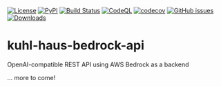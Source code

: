 <!-- These are examples of badges you might want to add to your README:
   please update the URLs accordingly 

[![ReadTheDocs](https://readthedocs.org/projects/kuhl-haus-bedrock-api/badge/?version=latest)](https://kuhl-haus-bedrock-api.readthedocs.io/en/stable/)
[![Conda-Forge](https://img.shields.io/conda/vn/conda-forge/kuhl-haus-bedrock-api.svg)](https://anaconda.org/conda-forge/kuhl-haus-bedrock-api)
-->


[![License](https://img.shields.io/github/license/kuhl-haus/kuhl-haus-bedrock-api)](https://github.com/kuhl-haus/kuhl-haus-bedrock-api/blob/mainline/LICENSE.txt)
[![PyPI](https://img.shields.io/pypi/v/kuhl-haus-bedrock-api.svg)](https://pypi.org/project/kuhl-haus-bedrock-api/)
[![Build Status](https://github.com/kuhl-haus/kuhl-haus-bedrock-api/actions/workflows/publish-to-pypi.yml/badge.svg)](https://github.com/kuhl-haus/kuhl-haus-bedrock-api/actions/workflows/publish-to-pypi.yml)
[![CodeQL](https://github.com/kuhl-haus/kuhl-haus-bedrock-api/workflows/CodeQL/badge.svg)](https://github.com/kuhl-haus/kuhl-haus-bedrock-api/actions/workflows/github-code-scanning/codeql/)
[![codecov](https://codecov.io/gh/kuhl-haus/kuhl-haus-bedrock-api/branch/mainline/graph/badge.svg)](https://codecov.io/gh/kuhl-haus/kuhl-haus-bedrock-api)
[![GitHub issues](https://img.shields.io/github/issues/kuhl-haus/kuhl-haus-bedrock-api)](https://github.com/kuhl-haus/kuhl-haus-bedrock-api/issues)
[![Downloads](https://static.pepy.tech/badge/kuhl-haus-bedrock-api/month)](https://pepy.tech/project/kuhl-haus-bedrock-api)


# kuhl-haus-bedrock-api

OpenAI-compatible REST API using AWS Bedrock as a backend

... more to come!

